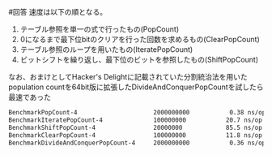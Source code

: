 #回答
速度は以下の順となる。

  1. テーブル参照を単一の式で行ったもの(PopCount)
  1. 0になるまで最下位bitのクリアを行った回数を求めるもの(ClearPopCount)
  1. テーブル参照のループを用いたもの(IteratePopCount)
  1. ビットシフトを繰り返し、最下位のビットを参照したもの(ShiftPopCount)


なお、おまけとしてHacker's Delightに記載されていた分割統治法を用いたpopulation countを64bit版に拡張したDivideAndConquerPopCountを試したら最速であった

```bash
BenchmarkPopCount-4                   	2000000000	         0.38 ns/op
BenchmarkIteratePopCount-4            	100000000	        20.7 ns/op
BenchmarkShiftPopCount-4              	20000000	        85.5 ns/op
BenchmarkClearPopCount-4              	100000000	        11.8 ns/op
BenchmarkDivideAndConquerPopCount-4   	2000000000	         0.36 ns/op
```